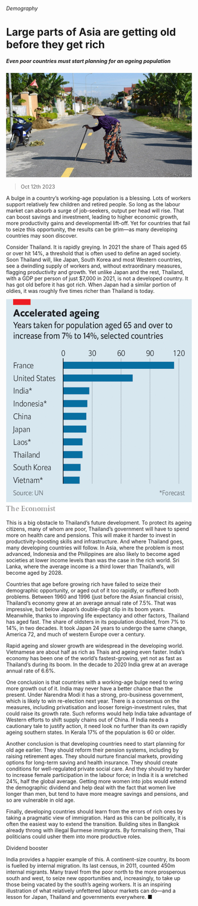 ###### Demography

# Large parts of Asia are getting old before they get rich 

##### Even poor countries must start planning for an ageing population 

![image](images/20231014_LDP501.jpg) 

> Oct 12th 2023 

A bulge in a country’s working-age population is a blessing. Lots of workers support relatively few children and retired people. So long as the labour market can absorb a surge of job-seekers, output per head will rise. That can boost savings and investment, leading to higher economic growth, more productivity gains and developmental lift-off. Yet for countries that fail to seize this opportunity, the results can be grim—as many developing countries may soon discover.

Consider Thailand. It is rapidly greying. In 2021 the share of Thais aged 65 or over hit 14%, a threshold that is often used to define an aged society. Soon Thailand will, like Japan, South Korea and most Western countries, see a dwindling supply of workers and, without extraordinary measures, flagging productivity and growth. Yet unlike Japan and the rest, Thailand, with a GDP per person of just $7,000 in 2021, is not a developed country. It has got old before it has got rich. When Japan had a similar portion of oldies, it was roughly five times richer than Thailand is today. 

![image](images/20231014_ASC418.png) 


This is a big obstacle to Thailand’s future development. To protect its ageing citizens, many of whom are poor, Thailand’s government will have to spend more on health care and pensions. This will make it harder to invest in productivity-boosting skills and infrastructure. And where Thailand goes, many developing countries will follow. In Asia, where the problem is most advanced, Indonesia and the Philippines are also likely to become aged societies at lower income levels than was the case in the rich world. Sri Lanka, where the average income is a third lower than Thailand’s, will become aged by 2028.

Countries that age before growing rich have failed to seize their demographic opportunity, or aged out of it too rapidly, or suffered both problems. Between 1960 and 1996 (just before the Asian financial crisis), Thailand’s economy grew at an average annual rate of 7.5%. That was impressive, but below Japan’s double-digit clip in its boom years. Meanwhile, thanks to improving life expectancy and other factors, Thailand has aged fast. The share of oldsters in its population doubled, from 7% to 14%, in two decades. It took Japan 24 years to undergo the same change, America 72, and much of western Europe over a century. 

Rapid ageing and slower growth are widespread in the developing world. Vietnamese are about half as rich as Thais and ageing even faster. India’s economy has been one of the world’s fastest-growing, yet not as fast as Thailand’s during its boom. In the decade to 2020 India grew at an average annual rate of 6.6%. 

One conclusion is that countries with a working-age bulge need to wring more growth out of it. India may never have a better chance than the present. Under Narendra Modi it has a strong, pro-business government, which is likely to win re-election next year. There is a consensus on the measures, including privatisation and looser foreign-investment rules, that could raise its growth rate. Such reforms would help India take advantage of Western efforts to shift supply chains out of China. If India needs a cautionary tale to justify action, it need look no further than its own rapidly ageing southern states. In Kerala 17% of the population is 60 or older.

Another conclusion is that developing countries need to start planning for old age earlier. They should reform their pension systems, including by raising retirement ages. They should nurture financial markets, providing options for long-term saving and health insurance. They should create conditions for well-regulated private social care. And they should try harder to increase female participation in the labour force; in India it is a wretched 24%, half the global average. Getting more women into jobs would extend the demographic dividend and help deal with the fact that women live longer than men, but tend to have more meagre savings and pensions, and so are vulnerable in old age.

Finally, developing countries should learn from the errors of rich ones by taking a pragmatic view of immigration. Hard as this can be politically, it is often the easiest way to extend the transition. Building sites in Bangkok already throng with illegal Burmese immigrants. By formalising them, Thai politicians could usher them into more productive roles.

Dividend booster

India provides a happier example of this. A continent-size country, its boom is fuelled by internal migration. Its last census, in 2011, counted 450m internal migrants. Many travel from the poor north to the more prosperous south and west, to seize new opportunities and, increasingly, to take up those being vacated by the south’s ageing workers. It is an inspiring illustration of what relatively unfettered labour markets can do—and a lesson for Japan, Thailand and governments everywhere. ■

